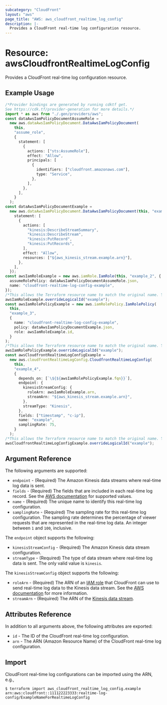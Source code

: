 ```yaml
---
subcategory: "CloudFront"
layout: "aws"
page_title: "AWS: aws_cloudfront_realtime_log_config"
description: |-
  Provides a CloudFront real-time log configuration resource.
---
```


# Resource: awsCloudfrontRealtimeLogConfig

Provides a CloudFront real-time log configuration resource.

## Example Usage

```typescript
/*Provider bindings are generated by running cdktf get.
See https://cdk.tf/provider-generation for more details.*/
import * as aws from "./.gen/providers/aws";
const dataAwsIamPolicyDocumentAssumeRole =
  new aws.dataAwsIamPolicyDocument.DataAwsIamPolicyDocument(
    this,
    "assume_role",
    {
      statement: [
        {
          actions: ["sts:AssumeRole"],
          effect: "Allow",
          principals: [
            {
              identifiers: ["cloudfront.amazonaws.com"],
              type: "Service",
            },
          ],
        },
      ],
    }
  );
const dataAwsIamPolicyDocumentExample =
  new aws.dataAwsIamPolicyDocument.DataAwsIamPolicyDocument(this, "example", {
    statement: [
      {
        actions: [
          "kinesis:DescribeStreamSummary",
          "kinesis:DescribeStream",
          "kinesis:PutRecord",
          "kinesis:PutRecords",
        ],
        effect: "Allow",
        resources: ["${aws_kinesis_stream.example.arn}"],
      },
    ],
  });
const awsIamRoleExample = new aws.iamRole.IamRole(this, "example_2", {
  assumeRolePolicy: dataAwsIamPolicyDocumentAssumeRole.json,
  name: "cloudfront-realtime-log-config-example",
});
/*This allows the Terraform resource name to match the original name. You can remove the call if you don't need them to match.*/
awsIamRoleExample.overrideLogicalId("example");
const awsIamRolePolicyExample = new aws.iamRolePolicy.IamRolePolicy(
  this,
  "example_3",
  {
    name: "cloudfront-realtime-log-config-example",
    policy: dataAwsIamPolicyDocumentExample.json,
    role: awsIamRoleExample.id,
  }
);
/*This allows the Terraform resource name to match the original name. You can remove the call if you don't need them to match.*/
awsIamRolePolicyExample.overrideLogicalId("example");
const awsCloudfrontRealtimeLogConfigExample =
  new aws.cloudfrontRealtimeLogConfig.CloudfrontRealtimeLogConfig(
    this,
    "example_4",
    {
      depends_on: [`\${${awsIamRolePolicyExample.fqn}}`],
      endpoint: {
        kinesisStreamConfig: {
          roleArn: awsIamRoleExample.arn,
          streamArn: "${aws_kinesis_stream.example.arn}",
        },
        streamType: "Kinesis",
      },
      fields: ["timestamp", "c-ip"],
      name: "example",
      samplingRate: 75,
    }
  );
/*This allows the Terraform resource name to match the original name. You can remove the call if you don't need them to match.*/
awsCloudfrontRealtimeLogConfigExample.overrideLogicalId("example");

```

## Argument Reference

The following arguments are supported:

* `endpoint` - (Required) The Amazon Kinesis data streams where real-time log data is sent.
* `fields` - (Required) The fields that are included in each real-time log record. See the [AWS documentation](https://docs.aws.amazon.com/AmazonCloudFront/latest/DeveloperGuide/real-time-logs.html#understand-real-time-log-config-fields) for supported values.
* `name` - (Required) The unique name to identify this real-time log configuration.
* `samplingRate` - (Required) The sampling rate for this real-time log configuration. The sampling rate determines the percentage of viewer requests that are represented in the real-time log data. An integer between `1` and `100`, inclusive.

The `endpoint` object supports the following:

* `kinesisStreamConfig` - (Required) The Amazon Kinesis data stream configuration.
* `streamType` - (Required) The type of data stream where real-time log data is sent. The only valid value is `kinesis`.

The `kinesisStreamConfig` object supports the following:

* `roleArn` - (Required) The ARN of an [IAM role](iam_role.html) that CloudFront can use to send real-time log data to the Kinesis data stream.
  See the [AWS documentation](https://docs.aws.amazon.com/AmazonCloudFront/latest/DeveloperGuide/real-time-logs.html#understand-real-time-log-config-iam-role) for more information.
* `streamArn` - (Required) The ARN of the [Kinesis data stream](kinesis_stream.html).

## Attributes Reference

In addition to all arguments above, the following attributes are exported:

* `id` - The ID of the CloudFront real-time log configuration.
* `arn` - The ARN (Amazon Resource Name) of the CloudFront real-time log configuration.

## Import

CloudFront real-time log configurations can be imported using the ARN, e.g.,

```console
$ terraform import aws_cloudfront_realtime_log_config.example arn:aws:cloudfront::111122223333:realtime-log-config/ExampleNameForRealtimeLogConfig
```
